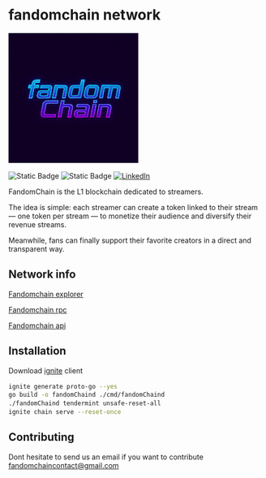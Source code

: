 # fandomchain network

![fandomchain](logo.png)

![Static Badge](https://img.shields.io/badge/version-1.0-blue) ![Static Badge](https://img.shields.io/badge/reportstatus-active-green)  [![LinkedIn](https://img.shields.io/badge/LinkedIn-Newsletter-0077B5?logo=linkedin&logoColor=white)](https://www.linkedin.com/newsletters/7381020659008557056?lipi=urn%3Ali%3Apage%3Ad_flagship3_profile_view_base%3BckMFLApjQvyvLK8Aotl1iw%3D%3D)




FandomChain is the L1 blockchain dedicated to streamers.

The idea is simple: each streamer can create a token linked to their stream — one token per stream — to monetize their audience and diversify their revenue streams.

Meanwhile, fans can finally support their favorite creators in a direct and transparent way.

## Network info

[Fandomchain explorer](https://explorer.fandomchain.com)

[Fandomchain rpc](https://rpc.fandomchain.com)

[Fandomchain api](https://rpc.fandomchain.com)

## Installation

Download [ignite](https://ignite.com/) client

```bash
ignite generate proto-go --yes
go build -o fandomChaind ./cmd/fandomChaind
./fandomChaind tendermint unsafe-reset-all
ignite chain serve --reset-once 
```

## Contributing

Dont hesitate to send us an email if you want to contribute
fandomchaincontact@gmail.com